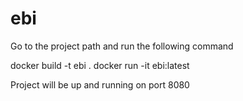 # ebi

Go to the project path and run the following command

docker build -t ebi .
docker run -it ebi:latest

Project will be up and running on port 8080